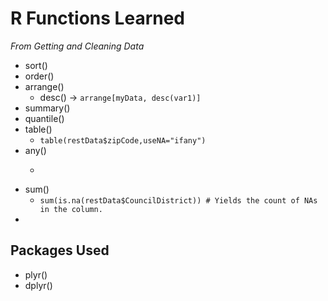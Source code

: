 # R Functions Learned
*From Getting and Cleaning Data*

* sort()
* order() 
* arrange()
    * desc() -> ``` arrange[myData, desc(var1)] ```
* summary()
* quantile()
* table()
   * ``` table(restData$zipCode,useNA="ifany") ```
* any()
   * ``` any(is.na(restData$CouncilDistrict))
* sum()
   * ``` sum(is.na(restData$CouncilDistrict)) # Yields the count of NAs in the column. ```
* 


## Packages Used
* plyr()
* dplyr()

